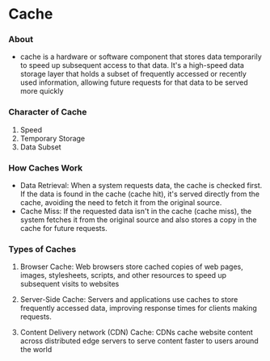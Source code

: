 # Cache

### About

- cache is a hardware or software component that stores data temporarily to speed up subsequent access to that data. It's a high-speed data storage layer that 
  holds a subset of frequently accessed or recently used information, allowing future requests for that data to be served more quickly

### Character of Cache

1. Speed
2. Temporary Storage
3. Data Subset

### How Caches Work

- Data Retrieval: When a system requests data, the cache is checked first. If the data is found in the cache (cache hit), it's served directly from the cache, 
  avoiding the need to fetch it from the original source.
- Cache Miss: If the requested data isn't in the cache (cache miss), the system fetches it from the original source and also stores a copy in the cache
  for future requests.

### Types of Caches

1. Browser Cache: Web browsers store cached copies of web pages, images, stylesheets, scripts, and other resources to speed up subsequent visits to websites

2. Server-Side Cache: Servers and applications use caches to store frequently accessed data, improving response times for clients making requests.

3. Content Delivery network (CDN) Cache: CDNs cache website content across distributed edge servers to serve content faster to users around the world